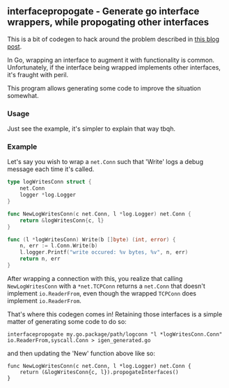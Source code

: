 ## interfacepropogate - Generate go interface wrappers, while propogating other interfaces

This is a bit of codegen to hack around the problem described in [this blog
post](https://medium.com/@cep21/interface-wrapping-method-erasure-c523b3549912).

In Go, wrapping an interface to augment it with functionality is common. Unfortunately, if the interface being wrapped implements other interfaces, it's fraught with peril.

This program allows generating some code to improve the situation somewhat.

### Usage

Just see the example, it's simpler to explain that way tbqh.

### Example

Let's say you wish to wrap a `net.Conn` such that 'Write' logs a debug message
each time it's called.

```go
type logWritesConn struct {
	net.Conn
	logger *log.Logger
}

func NewLogWritesConn(c net.Conn, l *log.Logger) net.Conn {
	return &logWritesConn{c, l}
}

func (l *logWritesConn) Write(b []byte) (int, error) {
	n, err := l.Conn.Write(b)
	l.logger.Printf("write occured: %v bytes, %v", n, err)
	return n, err
}
```

After wrapping a connection with this, you realize that calling
`NewLogWritesConn` with a `*net.TCPConn` returns a `net.Conn` that doesn't
implement `io.ReaderFrom`, even though the wrapped `TCPConn` does implement
`io.ReaderFrom`.

That's where this codegen comes in! Retaining those interfaces is a simple matter of generating some code to do so:

```
interfacepropogate my.go.package/path/logconn "l *logWritesConn.Conn" io.ReaderFrom,syscall.Conn > igen_generated.go
```

and then updating the 'New' function above like so:

```
func NewLogWritesConn(c net.Conn, l *log.Logger) net.Conn {
	return (&logWritesConn{c, l}).propogateInterfaces()
}
```
